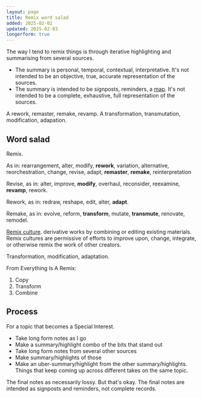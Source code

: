 ```yaml
---
layout: page
title: Remix word salad
added: 2025-02-02
updated: 2025-02-03
longerform: true
---
```


The way I tend to remix things is through iterative highlighting and summarising from several sources.

- The summary is personal, temporal, contextual, interpretative. It's not intended to be an objective, true, accurate representation of the sources.
- The summary is intended to be signposts, reminders, a [map](/thinking/map/). It's not intended to be a complete, exhaustive, full representation of the sources.

A rework, remaster, remake, revamp. A transformation, transmutation, modification, adapation.

## Word salad

Remix.

As in: rearrangement, alter, modify, **rework**, variation, alternative, reorchestration, change, revise, adapt, **remaster**, **remake**, reinterpretation

Revise, as in: alter, improve, **modify**, overhaul, reconsider, reexamine, **revamp**, rework.

Rework, as in: redraw, reshape, edit, alter, **adapt**.

Remake, as in: evolve, reform, **transform**, mutate, **transmute**, renovate, remodel.

[Remix culture](https://en.wikipedia.org/wiki/Remix_culture). derivative works by combining or editing existing materials. Remix cultures are permissive of efforts to improve upon, change, integrate, or otherwise remix the work of other creators.

Transformation, modification, adaptation.

From Everything Is A Remix:

1. Copy
2. Transform
3. Combine

## Process

For a topic that becomes a Special Interest.

- Take long form notes as I go
- Make a summary/highlight combo of the bits that stand out
- Take long form notes from several other sources
- Make summary/highlights of those
- Make an uber-summary/highlight from the other summary/highlights. Things that keep coming up across different takes on the same topic.

The final notes as necessarily lossy. But that's okay. The final notes are intended as signposts and reminders, not complete records.